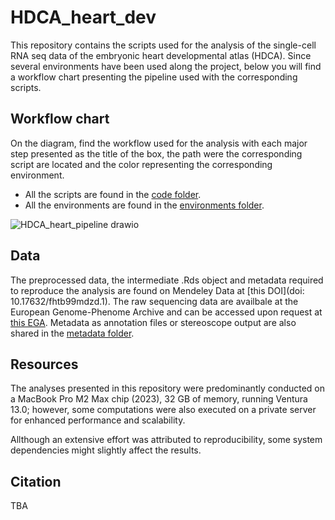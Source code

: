 # HDCA_heart_dev

This repository contains the scripts used for the analysis of the single-cell RNA seq data of the embryonic heart developmental atlas (HDCA). 
Since several environments have been used along the project, below you will find a workflow chart presenting the pipeline used with the corresponding scripts.

## Workflow chart
On the diagram, find the workflow used for the analysis with each major step presented as the title of the box, the path were the corresponding script are located and the color representing the corresponding environment.

- All the scripts are found in the [code folder](./code).
- All the environments are found in the [environments folder](./environments).

![HDCA_heart_pipeline drawio](https://github.com/rmauron/HDCA_heart_dev/assets/92672952/bd0b7056-2289-4d96-9063-1b9c61948a64)

## Data
The preprocessed data, the intermediate .Rds object and metadata required to reproduce the analysis are found on Mendeley Data at [this DOI](doi: 10.17632/fhtb99mdzd.1).
The raw sequencing data are availbale at the European Genome-Phenome Archive and can be accessed upon request at [this EGA](https://ega-archive.org/).
Metadata as annotation files or stereoscope output are also shared in the [metadata folder](./metadata).

## Resources
The analyses presented in this repository were predominantly conducted on a MacBook Pro M2 Max chip (2023), 32 GB of memory, running Ventura 13.0; however, some computations were also executed on a private server for enhanced performance and scalability.

Allthough an extensive effort was attributed to reproducibility, some system dependencies might slightly affect the results.

## Citation
TBA
